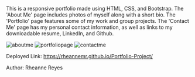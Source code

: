 This is a responsive portfolio made using HTML, CSS, and Bootstrap. The 'About Me' page includes photos of myself along with a short bio. The 'Portfolio' page features some of my work and group projects. The 'Contact Me' page has my personal contact information, as well as links to my downloadable resume, LinkedIn, and Github.

![aboutme](https://user-images.githubusercontent.com/71292617/111214002-a0873d80-858e-11eb-9d55-80c00acae1e2.png)
![portfoliopage](https://user-images.githubusercontent.com/71292617/111214130-cb719180-858e-11eb-883f-8871fe72d293.png)
![contactme](https://user-images.githubusercontent.com/71292617/111214178-ddebcb00-858e-11eb-8a9e-ef419ce14c4b.png)

Deployed Link: https://rheannemr.github.io/Portfolio-Project/

Author: Rheanne Reyes
